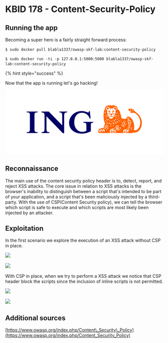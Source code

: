 # KBID 178 - Content-Security-Policy

## Running the app

Becoming a super hero is a fairly straight forward process:

```text
$ sudo docker pull blabla1337/owasp-skf-lab:content-security-policy
```

```text
$ sudo docker run -ti -p 127.0.0.1:5000:5000 blabla1337/owasp-skf-lab:content-security-policy
```

{% hint style="success" %}

Now that the app is running let's go hacking! 

![Docker image and write-up thanks to ING!](.gitbook/assets/ING_Primary_Logo.png)

## Reconnaissance

The main use of the content security policy header is to, detect, report, and reject XSS attacks. The core issue in relation to XSS attacks is the browser's inability to distinguish between a script that's intended to be part of your application, and a script that's been maliciously injected by a third-party. With the use of CSP\(Content Security policy\), we can tell the browser which script is safe to execute and which scripts are most likely been injected by an attacker.

## Exploitation

In the first scenario we explore the execution of an XSS attack without CSP in place.

![](.gitbook/assets/XSS%20without%20CSP.png)

![](.gitbook/assets/XSS%20without%20CSP1.png)

With CSP in place, when we try to perform a XSS attack we notice that CSP header block the scripts since the inclusion of inline scripts is not permitted.

![](.gitbook/assets/XSS%20with%20CSP.png)

![](.gitbook/assets/XSS%20with%20CSP1.png)

## Additional sources

[https://www.owasp.org/index.php/Content\_Security\_Policy](https://www.owasp.org/index.php/Content_Security_Policy)

